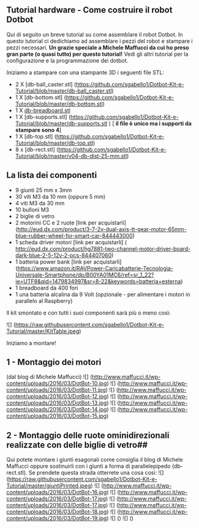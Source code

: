 ## Tutorial hardware - Come costruire il robot Dotbot ##


Qui di seguito un breve tutorial su come assemblare il robot Dotbot. In questo tutorial ci dedichiamo ad assemblare i pezzi del robot e stampare i pezzi necessari. **Un grazie speciale a Michele Maffucci da cui ho preso gran parte (o quasi tutto) per questo tutorial!** Vedi gli altri tutorial per la configurazione e la programmazione dei dotbot.

Iniziamo a stampare con una stampante 3D i seguenti file STL:
* 2 X [db-ball_caster.stl] (https://github.com/sgabello1/Dotbot-Kit-e-Tutorial/blob/master/db-ball_caster.stl)
* 1 X [db-bottom.stl] (https://github.com/sgabello1/Dotbot-Kit-e-Tutorial/blob/master/db-bottom.stl)
* 1 X [db-breadboard.stl](https://github.com/sgabello1/Dotbot-Kit-e-Tutorial/blob/master/db-breadboard.stl)
* 1 X [db-supports.stl] (https://github.com/sgabello1/Dotbot-Kit-e-Tutorial/blob/master/db-supports.stl ) [ **il file è unico ma i supporti da stampare sono 4**]
* 1 X [db-top.stl] (https://github.com/sgabello1/Dotbot-Kit-e-Tutorial/blob/master/db-top.stl)
* 8 x [db-rect.stl] (https://github.com/sgabello1/Dotbot-Kit-e-Tutorial/blob/master/v04-db-dist-25-mm.stl)

## La lista dei componenti ##
*  9 giunti 25 mm x 3mm
*  30 viti M3 da 10 mm (oppure 5 mm)
*  4 viti M3 da 30 mm
*  10 bulloni M3
*  2 biglie di vetro
*  2 motorini CC e  2 ruote [link per acquistarli] (http://eud.dx.com/product/3-7-2v-dual-axis-tt-gear-motor-65mm-blue-rubber-wheel-for-smart-car-844443000)
*  1 scheda driver motori [link per acquistarli] ( http://eud.dx.com/product/hg7881-two-channel-motor-driver-board-dark-blue-2-5-12v-2-pcs-844407060)
*  1 batteria power bank [link per acquistarli] (https://www.amazon.it/RAVPower-Caricabatterie-Tecnologia-Universale-Smartphone/dp/B00YA01MC6/ref=sr_1_22?ie=UTF8&qid=1479834997&sr=8-22&keywords=batteria+esterna) 
*  1 breadboard da 400 fori
*  1 una batteria alcalina da 9 Volt (opzionale - per alimentare i motori in parallelo al Raspberry)

Il kit smontato e con tutti i suoi componenti sarà più o meno così:

![] (https://raw.githubusercontent.com/sgabello1/Dotbot-Kit-e-Tutorial/master/KitTable.jpeg)

Iniziamo a montare!

## 1 - Montaggio dei motori
(dal blog di Michele Maffucci)
![] (http://www.maffucci.it/wp-content/uploads/2016/03/DotBot-10.jpg)
![] (http://www.maffucci.it/wp-content/uploads/2016/03/DotBot-11.jpg)
![] (http://www.maffucci.it/wp-content/uploads/2016/03/DotBot-12.jpg)
![] (http://www.maffucci.it/wp-content/uploads/2016/03/DotBot-13.jpg)
![] (http://www.maffucci.it/wp-content/uploads/2016/03/DotBot-14.jpg)
![] (http://www.maffucci.it/wp-content/uploads/2016/03/DotBot-15.jpg)

## 2 - Montaggio delle ruote ominidirezionali realizzate con delle biglie di vetro##
Qui potete montare i giunti esagonali come consiglia il blog di Michele Maffucci oppure sostinuirli con i giunti a forma di parallelepipedo (db-rect.stl). Se prendete questa strada otterrete una cosa così:
![] (https://raw.githubusercontent.com/sgabello1/Dotbot-Kit-e-Tutorial/master/giuntiPrinted.jpeg)
![] (http://www.maffucci.it/wp-content/uploads/2016/03/DotBot-16.jpg)
![] (http://www.maffucci.it/wp-content/uploads/2016/03/DotBot-17.jpg)
![] (http://www.maffucci.it/wp-content/uploads/2016/03/DotBot-17.jpg)
![] (http://www.maffucci.it/wp-content/uploads/2016/03/DotBot-18.jpg)
![] (http://www.maffucci.it/wp-content/uploads/2016/03/DotBot-19.jpg)
![] ()
![] ()


